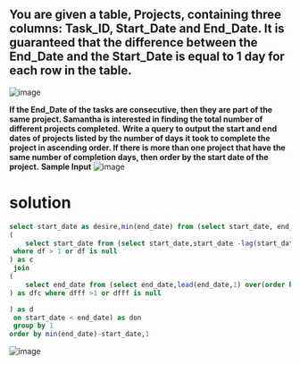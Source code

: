 ## You are given a table, Projects, containing three columns: Task_ID, Start_Date and End_Date. It is guaranteed that the difference between the End_Date and the Start_Date is equal to 1 day for each row in the table.

![image](https://user-images.githubusercontent.com/90106232/190918592-bc445bfd-8ff2-4716-9624-f113071f386d.png)

**If the End_Date of the tasks are consecutive, then they are part of the same project. Samantha is interested in finding the total number of different projects completed.**
**Write a query to output the start and end dates of projects listed by the number of days it took to complete the project in ascending order. If there is more than one project that have the same number of completion days, then order by the start date of the project.**
**Sample Input**
![image](https://user-images.githubusercontent.com/90106232/190918604-32e5fafb-fb56-469c-ab11-9dffaaaa9eef.png)

# solution

```sql
select start_date as desire,min(end_date) from (select start_date, end_date from 
(
    select start_date from (select start_date,start_date -lag(start_date,1) over(order by start_date) as df  from projects ) as cf
 where df > 1 or df is null
) as c 
 join 
(
    select end_date from (select end_date,lead(end_date,1) over(order by end_date)-end_date as dfff  from projects
) as dfc where dfff >1 or dfff is null

) as d 
 on start_date < end_date) as don
 group by 1
order by min(end_date)-start_date,1
 ```
 
 ![image](https://user-images.githubusercontent.com/90106232/190918716-a609f75a-fef3-4b48-be91-7bad052bd164.png)
